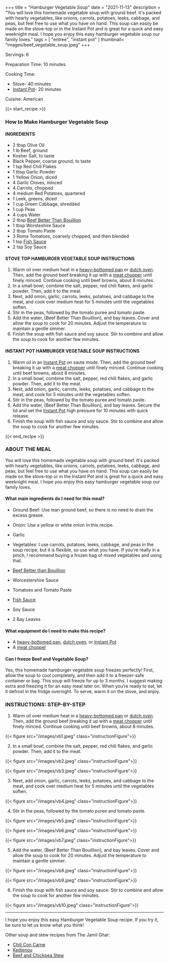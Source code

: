 +++
title = "Hamburger Vegetable Soup"
date = "2021-11-13"
description = "You will love this homemade vegetable soup with ground beef. It's packed with hearty vegetables, like onions, carrots, potatoes, leeks, cabbage, and peas, but feel free to use what you have on hand. This soup can easily be made on the stove-top or in the Instant Pot and is great for a quick and easy weeknight meal. I hope you enjoy this easy hamburger vegetable soup our family loves."
tags = [
    "entree",
    "instant pot"
]
thumbnail= "images/beef_vegetable_soup.jpeg"
+++

Servings: 6 <!--more-->

Preparation Time: 10 minutes 

Cooking Time:
* Stove- 40 minutes 
* [Instant Pot](https://amzn.to/3oosTap)- 20 minutes

Cuisine: American 

{{< start_recipe >}}

### How to Make Hamburger Vegetable Soup 

#### INGREDIENTS 

* 2 tbsp Olive Oil 
* 1 lb Beef, ground 
* Kosher Salt, to taste 
* Black Pepper, coarse ground, to taste 
* 1 tsp Red Chili Flakes 
* 1 tbsp Garlic Powder 
* 1 Yellow Onion, diced 
* 4 Garlic Cloves, minced 
* 4 Carrots, chopped 
* 4 medium Red Potatoes, quartered 
* 1 Leek, greens, diced 
* 1 cup Green Cabbage, shredded 
* 1 cup Peas 
* 4 cups Water 
* 2 tbsp [Beef Better Than Bouillion](https://amzn.to/3Hbz6z0) 
* 1 tbsp Worsteshire Sauce 
* 2 tbsp Tomato Paste 
* 3 Roma Tomatoes, coarsely chopped, and then blended 
* 1 tsp [Fish Sauce](https://amzn.to/3opawlw)
* 2 tsp Soy Sauce 
  
#### STOVE TOP HAMBURGER VEGETABLE SOUP INSTRUCTIONS

1. Warm oil over medium heat in a [heavy-bottomed pan](https://amzn.to/3HirFG8) or [dutch oven](https://amzn.to/3ol6U4e). Then, add the ground beef breaking it up with a [meat chopper](https://amzn.to/3HcA1zb) until finely minced. Continue cooking until beef browns, about 8 minutes.
2. In a small bowl, combine the salt, pepper, red chili flakes, and garlic powder. Then, add it to the meat. 
3. Next, add onion, garlic, carrots, leeks, potatoes, and cabbage to the meat, and cook over medium heat for 5 minutes until the vegetables soften. 
4. Stir in the peas, followed by the tomato puree and tomato paste. 
5. Add the water, [Beef Better Than Bouillion], and bay leaves. Cover and allow the soup to cook for 20 minutes. Adjust the temperature to maintain a gentle simmer. 
6. Finish the soup with fish sauce and soy sauce. Stir to combine and allow the soup to cook for another few minutes.

#### INSTANT POT HAMBURGER VEGETABLE SOUP INSTRUCTIONS

1. Warm oil in an [Instant Pot](https://amzn.to/3oosTap) on saute mode. Then, add the ground beef breaking it up with a [meat chopper](https://amzn.to/3HcA1zb) until finely minced. Continue cooking until beef browns, about 8 minutes.
2. In a small bowl, combine the salt, pepper, red chili flakes, and garlic powder. Then, add it to the meat. 
3. Next, add onion, garlic, carrots, leeks, potatoes, and cabbage to the meat, and cook for 5 minutes until the vegetables soften. 
4. Stir in the peas, followed by the tomato puree and tomato paste. 
5. Add the water, [Beef Better Than Bouillion], and bay leaves. Secure the lid and set the [Instant Pot](https://amzn.to/3oosTap) high pressure for 10 minutes with quick release. 
6. Finish the soup with fish sauce and soy sauce. Stir to combine and allow the soup to cook for another few minutes.

{{< end_recipe >}}

### ABOUT THE MEAL

You will love this homemade vegetable soup with ground beef. It's packed with hearty vegetables, like onions, carrots, potatoes, leeks, cabbage, and peas, but feel free to use what you have on hand. This soup can easily be made on the stove-top or in the Instant Pot and is great for a quick and easy weeknight meal. I hope you enjoy this easy hamburger vegetable soup our family loves.

#### What main ingredients do I need for this meal?

* Ground Beef: Use lean ground beef, so there is no need to drain the excess grease.

* Onion: Use a yellow or white onion in this recipe. 

* Garlic 

* Vegetables: I use carrots, potatoes, leeks, cabbage, and peas in the soup recipe, but it is flexible, so use what you have. If you're really in a pinch, I recommend buying a frozen bag of mixed vegetables and using that. 

* [Beef Better than Bouillion](https://amzn.to/3Hbz6z0) 

* Worcestershire Sauce

* Tomatoes and Tomato Paste 

* [Fish Sauce](https://amzn.to/3opawlw)

* Soy Sauce 

* 2 Bay Leaves 

#### What equipment do I need to make this recipe?

* A [heavy-bottomed pan](https://amzn.to/3HirFG8), [dutch oven](https://amzn.to/3ol6U4e), or [Instant Pot](https://amzn.to/3oosTap)
* A [meat chopper](https://amzn.to/3HcA1zb)

#### Can I freeze Beef and Vegetable Soup?

Yes, this homemade hamburger vegetable soup freezes perfectly! First, allow the soup to cool completely, and then add it to a freezer-safe container or bag. This soup will freeze for up to 3 months. I suggest making extra and freezing it for an easy meal later on. When you’re ready to eat, let it defrost in the fridge overnight. To serve, warm it on the stove, and enjoy.

### INSTRUCTIONS: STEP-BY-STEP 

1. Warm oil over medium heat in a [heavy-bottomed pan](https://amzn.to/3HirFG8) or [dutch oven](https://amzn.to/3ol6U4e). Then, add the ground beef breaking it up with a [meat chopper](https://amzn.to/3HcA1zb) until finely minced. Continue cooking until beef browns, about 8 minutes.

{{< figure src="/images/vb1.jpeg" class="instructionFigure">}}

2. In a small bowl, combine the salt, pepper, red chili flakes, and garlic powder. Then, add it to the meat. 

{{< figure src="/images/vb2.jpeg" class="instructionFigure">}}

{{< figure src="/images/vb3.jpeg" class="instructionFigure">}}

3. Next, add onion, garlic, carrots, leeks, potatoes, and cabbage to the meat, and cook over medium heat for 5 minutes until the vegetables soften. 

{{< figure src="/images/vb4.jpeg" class="instructionFigure">}}

4. Stir in the peas, followed by the tomato puree and tomato paste. 

{{< figure src="/images/vb5.jpeg" class="instructionFigure">}}

{{< figure src="/images/vb6.jpeg" class="instructionFigure">}}

{{< figure src="/images/vb7.jpeg" class="instructionFigure">}}

5. Add the water, [Beef Better Than Bouillion], and bay leaves. Cover and allow the soup to cook for 20 minutes. Adjust the temperature to maintain a gentle simmer. 

{{< figure src="/images/vb8.jpeg" class="instructionFigure">}}

{{< figure src="/images/vb9.jpeg" class="instructionFigure">}}

6. Finish the soup with fish sauce and soy sauce. Stir to combine and allow the soup to cook for another few minutes.

{{< figure src="/images/vb10.jpeg" class="instructionFigure">}}

----

I hope you enjoy this easy Hamburger Vegetable Soup recipe. If you try it, be sure to let us know what you think!

Other soup and stew recipes from The Jamil Ghar:

* [Chili Con Carne](https://www.jamilghar.com/recipe/chili_con_carne/)
* [Kedjenou](https://www.jamilghar.com/recipe/kedjenou/)
* [Beef and Chickpea Stew](https://www.jamilghar.com/recipe/beef_chickpea_stew/) 
